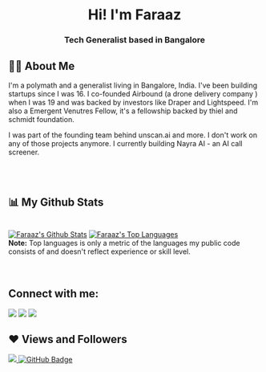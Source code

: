 <h1 align="center">Hi! I'm Faraaz</h1>
<h3 align="center">Tech Generalist based in Bangalore</h3>


## 🙋‍♂️ About Me

I'm a polymath and a generalist living in Bangalore, India. I've been building startups since I was 16. I co-founded Airbound (a drone delivery company ) when I was 19 and was backed by investors like Draper and Lightspeed. I'm also a Emergent Venutres Fellow, it's a fellowship backed by thiel and schmidt foundation. 

I was part of the founding team behind unscan.ai and more. I don't work on any of those projects anymore. I currently building Nayra AI - an AI call screener. 

<br/>
<br/>

## 📊 My Github Stats
  <br/>
    <a href="https://github.com/faraaz-baig/github-readme-stats"><img alt="Faraaz's Github Stats" src="https://github-readme-stats.vercel.app/api?username=faraaz-baig&show_icons=true&count_private=true&theme=react&hide_border=true&bg_color=0D1117" /></a>
  <a href="https://github.com/faraaz-baig/github-readme-stats"><img alt="Faraaz's Top Languages" src="https://github-readme-stats.vercel.app/api/top-langs/?username=faraaz-baig&langs_count=8&count_private=true&layout=compact&theme=react&hide_border=true&bg_color=0D1117" /></a>
  <br/>
  <b>Note:</b> Top languages is only a metric of the languages my public code consists of and doesn't reflect experience or skill level.
<br/>

<br/>
<br/>

## Connect with me:
<p align="left">

<a href = "https://www.linkedin.com/in/faraazbaig/"><img src="https://img.icons8.com/fluent/48/000000/linkedin.png"/></a>
<a href = "https://twitter.com/faraazofficial"><img src="https://img.icons8.com/fluent/48/000000/twitter.png"/></a>
<a href = "https://www.instagram.com/faraazofficial/"><img src="https://img.icons8.com/fluent/48/000000/instagram-new.png"/></a>

</p>

## ❤ Views and Followers
<a href="https://github.com/faraaz-baig/github-profile-views-counter">
    <img src="https://komarev.com/ghpvc/?username=faraaz-baig">
</a>
<a href="https://github.com/faraaz-baig?tab=followers"><img src="https://img.shields.io/github/followers/faraaz-baig?label=Followers&style=social" alt="GitHub Badge"></a>
